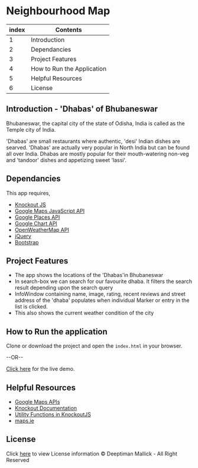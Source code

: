 # Neighbourhood Map

|index |Contents                |
|----|--------------------------|
|1   |Introduction              |
|2   |Dependancies              |
|3   |Project Features          |
|4   |How to Run the Application|
|5   |Helpful Resources         |
|6   |License                   |

## Introduction - 'Dhabas' of Bhubaneswar

Bhubaneswar, the capital city of the state of Odisha, India is called as the Temple city of India.

'Dhabas' are small restaurants where authentic, 'desi' Indian dishes are searved. 'Dhabas' are actually very popular in North India but can be found all over India.
Dhabas are mostly popular for their mouth-watering non-veg and 'tandoor' dishes and appetizing sweet 'lassi'.
## Dependancies

This app requires,
* [Knockout JS](http://knockoutjs.com/)
* [Google Maps JavaScript API](https://developers.google.com/maps/documentation/javascript/tutorial)
* [Google Places API](https://developers.google.com/places/web-service/intro)
* [Google Chart API](https://developers.google.com/chart/)
* [OpenWeatherMap API](https://openweathermap.org/api)
* [jQuery](https://jquery.com/)
* [Bootstrap](https://getbootstrap.com/)

## Project Features

* The app shows the locations of the 'Dhabas'in Bhubaneswar
* In search-box we can search for our favourite dhaba. It filters the search result depending upon the search query
* InfoWindow containing name, image, rating, recent reviews and street address of the 'dhaba' populates when individual Marker or entry in the list is clicked.
* This also shows the current weather condition of the city

## How to Run the application

Clone or download the project and open the `index.html` in your browser.

--OR--

[Click here](https://codecrook.github.io/neighborhood-map/) for the live demo.

## Helpful Resources
* [Google Maps APIs](https://developers.google.com/maps/)
* [Knockout Documentation](http://knockoutjs.com/documentation/introduction.html)
* [Utility Functions in KnockoutJS](http://www.knockmeout.net/2011/04/utility-functions-in-knockoutjs.html)
* [maps.ie](https://www.maps.ie/coordinates.html)


## License
Click [here](https://github.com/codecrook/neighborhood-map/blob/master/LICENSE.md) to view License information
&copy; Deeptiman Mallick - All Right Reserved
